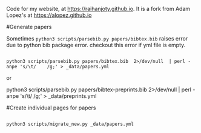 Code for my website, at https://raihanjoty.github.io.
It is a fork from Adam Lopez's at https://alopez.github.io





#Generate papers

Sometimes `python3 scripts/parsebib.py papers/bibtex.bib` raises error due to python bib package error. checkout this error if yml file is empty. 

```

python3 scripts/parsebib.py papers/bibtex.bib  2>/dev/null  | perl -anpe 's/\t/    /g;' > _data/papers.yml

```

or 

python3 scripts/parsebib.py papers/bibtex-preprints.bib  2>/dev/null  | perl -anpe 's/\t/    /g;' > _data/preprints.yml


#Create individual pages for papers

```

python3 scripts/migrate_new.py _data/papers.yml  

```
